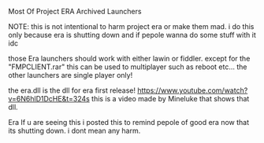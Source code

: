 Most Of Project ERA Archived Launchers

NOTE: this is not intentional to harm project era or make them mad. i do this only because era is shutting down and if pepole wanna do some stuff with it idc


those Era launchers should work with either lawin or fiddler. except for the "FMPCLIENT.rar" this can be used to multiplayer such as reboot etc... the other launchers are single player only!

the era.dll is the dll for era first release! https://www.youtube.com/watch?v=6N6hlD1DcHE&t=324s     this is a video made by Mineluke that shows that dll.


Era If u are seeing this i posted this to remind pepole of good era now that its shutting down. i dont mean any harm.
